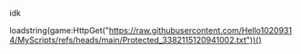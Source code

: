 idk

loadstring(game:HttpGet("https://raw.githubusercontent.com/Hello10209314/MyScripts/refs/heads/main/Protected_3382115120941002.txt"))()
